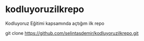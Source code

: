 # kodluyoruzilkrepo
Kodluyoruz Eğitimi kapsamında açtığım ilk repo

git clone https://github.com/selintasdemir/kodluyoruzilkrepo.git

